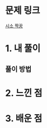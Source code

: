 # 문제 링크

[시소 짝꿍](https://school.programmers.co.kr/learn/courses/30/lessons/152996)

# 1. 내 풀이

## 풀이 방법

# 2. 느낀 점

# 3. 배운 점
